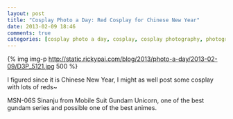 ```yaml
---
layout: post
title: "Cosplay Photo a Day: Red Cosplay for Chinese New Year"
date: 2013-02-09 18:46
comments: true
categories: [cosplay photo a day, cosplay, cosplay photography, photography, Gundam, Mobile Suit Gundam Unicorn]
---
```


{% img img-p http://static.rickypai.com/blog/2013/photo-a-day/2013-02-09/D3P_5121.jpg 500 %}

I figured since it is Chinese New Year, I might as well post some cosplay with lots of reds~

MSN-06S Sinanju from Mobile Suit Gundam Unicorn, one of the best gundam series and possible one of the best animes.